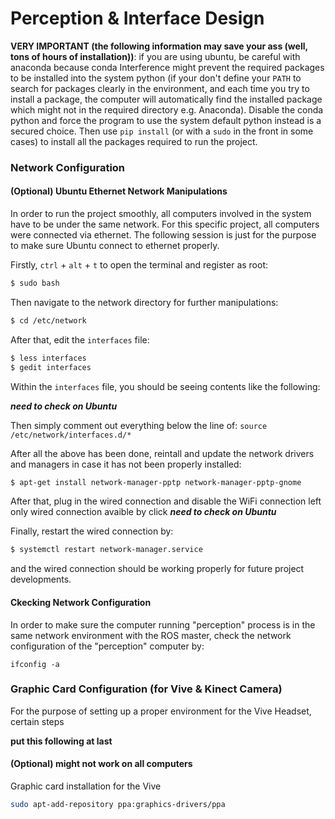# Perception & Interface Design

**VERY IMPORTANT (the following information may save your ass (well, tons of hours of installation))**: if you are using ubuntu, be careful with anaconda because conda Interference might prevent the required packages to be installed into the system python (if your don't define your `PATH` to search for packages clearly in the environment, and each time you try to install a package, the computer will automatically find the installed package which might not in the required directory e.g. Anaconda). Disable the conda python and force the program to use the system default python instead is a secured choice. Then use `pip install` (or with a `sudo` in the front in some cases) to install all the packages required to run the project.

### Network Configuration

#### (Optional) Ubuntu Ethernet Network Manipulations

In order to run the project smoothly, all computers involved in the system have to be under the same network. For this specific project, all computers were connected via ethernet. The following session is just for the purpose to make sure Ubuntu connect to ethernet properly.

Firstly, `ctrl` + `alt` + `t` to open the terminal and register as root:

```bash
$ sudo bash
```
Then navigate to the network directory for further manipulations:

```bash
$ cd /etc/network
```
After that, edit the `interfaces` file:

```bash
$ less interfaces
$ gedit interfaces
```
Within the `interfaces` file, you should be seeing contents like the following:

***need to check on Ubuntu***

Then simply comment out everything below the line of: `source /etc/network/interfaces.d/*`

After all the above has been done, reintall and update the network drivers and managers in case it has not been properly installed:

```bash
$ apt-get install network-manager-pptp network-manager-pptp-gnome
```
After that, plug in the wired connection and disable the WiFi connection left only wired connection avaible by click ***need to check on Ubuntu***

Finally, restart the wired connection by:

```bash
$ systemctl restart network-manager.service
```
and the wired connection should be working properly for future project developments.

#### Ckecking Network Configuration

In order to make sure the computer running "perception" process is in the same network environment with the ROS master, check the network configuration of the "perception" computer by: 

```
ifconfig -a
```



### Graphic Card Configuration (for Vive & Kinect Camera)

For the purpose of setting up a proper environment for the Vive Headset, certain steps 



**put this following at last**

#### (Optional) might not work on all computers

Graphic card installation for the Vive

```bash
sudo apt-add-repository ppa:graphics-drivers/ppa
```